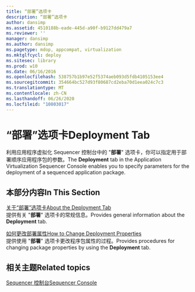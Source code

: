 ```yaml
---
title: “部署”选项卡
description: “部署”选项卡
author: dansimp
ms.assetid: 4510188b-eade-445d-a90f-b9127dd479a7
ms.reviewer: ''
manager: dansimp
ms.author: dansimp
ms.pagetype: mdop, appcompat, virtualization
ms.mktglfcycl: deploy
ms.sitesec: library
ms.prod: w10
ms.date: 06/16/2016
ms.openlocfilehash: 538757b1b97e52f5374aeb093d5fdb4105153ee4
ms.sourcegitcommit: 354664bc527d93f80687cd2eba70d1eea024c7c3
ms.translationtype: MT
ms.contentlocale: zh-CN
ms.lasthandoff: 06/26/2020
ms.locfileid: "10803017"
---
```

# <span data-ttu-id="d6aca-103">“部署”选项卡</span><span class="sxs-lookup"><span data-stu-id="d6aca-103">Deployment Tab</span></span>


<span data-ttu-id="d6aca-104">利用应用程序虚拟化 Sequencer 控制台中的 "**部署**" 选项卡，你可以指定用于部署顺序应用程序包的参数。</span><span class="sxs-lookup"><span data-stu-id="d6aca-104">The **Deployment** tab in the Application Virtualization Sequencer Console enables you to specify parameters for the deployment of a sequenced application package.</span></span>

## <span data-ttu-id="d6aca-105">本部分内容</span><span class="sxs-lookup"><span data-stu-id="d6aca-105">In This Section</span></span>


<a href="" id="about-the-deployment-tab"></a>[<span data-ttu-id="d6aca-106">关于“部署”选项卡</span><span class="sxs-lookup"><span data-stu-id="d6aca-106">About the Deployment Tab</span></span>](about-the-deployment-tab.md)  
<span data-ttu-id="d6aca-107">提供有关 "**部署**" 选项卡的常规信息。</span><span class="sxs-lookup"><span data-stu-id="d6aca-107">Provides general information about the **Deployment** tab.</span></span>

<a href="" id="how-to-change-deployment-properties"></a>[<span data-ttu-id="d6aca-108">如何更改部署属性</span><span class="sxs-lookup"><span data-stu-id="d6aca-108">How to Change Deployment Properties</span></span>](how-to-change-deployment-properties.md)  
<span data-ttu-id="d6aca-109">提供使用 "**部署**" 选项卡更改程序包属性的过程。</span><span class="sxs-lookup"><span data-stu-id="d6aca-109">Provides procedures for changing package properties by using the **Deployment** tab.</span></span>

## <span data-ttu-id="d6aca-110">相关主题</span><span class="sxs-lookup"><span data-stu-id="d6aca-110">Related topics</span></span>


[<span data-ttu-id="d6aca-111">Sequencer 控制台</span><span class="sxs-lookup"><span data-stu-id="d6aca-111">Sequencer Console</span></span>](sequencer-console.md)

 

 





